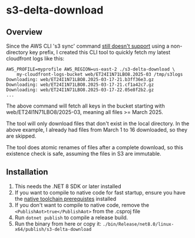 # s3-delta-download

## Overview

Since the AWS CLI 's3 sync' command
[still doesn't support](https://github.com/aws/aws-cli/issues/4240) using a non-directory
key prefix, I created this CLI tool to quickly fetch my latest cloudfront logs like this:


    AWS_PROFILE=myprofile AWS_REGION=us-east-2 ./s3-delta-download \
        my-cloudfront-logs-bucket web/ET24I1N71LBO8.2025-03 /tmp/s3logs
    Downloading: web/ET24I1N71LBO8.2025-03-17-21.b3ff36e3.gz
    Downloading: web/ET24I1N71LBO8.2025-03-17-21.cf1a42c7.gz
    Downloading: web/ET24I1N71LBO8.2025-03-17-22.05e8f2b2.gz
    ...

The above command will fetch all keys in the bucket starting with
web/ET24I1N71LBO8/2025-03, meaning all files >= March 2025.

The tool will only download files that don't exist in the local directory. In
the above example, I already had files from March 1 to 16 downloaded, so they
are skipped.

The tool does atomic renames of files after a complete download, so this
existence check is safe, assuming the files in S3 are immutable.

## Installation

1) This needs the .NET 8 SDK or later installed
2) If you want to compile to native code for fast startup, ensure you have the [native toolchain prerequistes](https://learn.microsoft.com/en-us/dotnet/core/deploying/native-aot/?tabs=windows%2Cnet8#prerequisites) installed
3) If you don't want to compile to native code, remove the `<PublishAot>true</PublishAot>` from the .csproj file
4) Run `dotnet publish` to compile a release build.
5) Run the binary from here or copy it: `./bin/Release/net8.0/linux-x64/publish/s3-delta-download`
